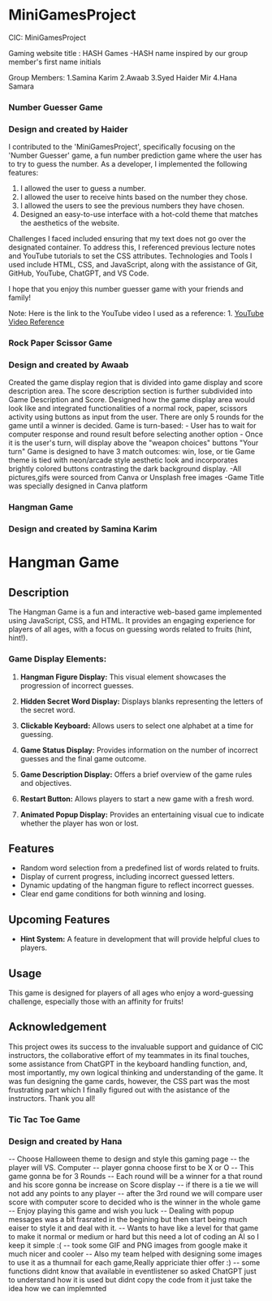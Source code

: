 # MiniGamesProject
CIC: MiniGamesProject

Gaming website title : HASH Games
-HASH name inspired by our group member's first name initials

Group Members:
1.Samina Karim
2.Awaab
3.Syed Haider Mir
4.Hana Samara


### Number Guesser Game ####
### Design and created by Haider ###

I contributed to the 'MiniGamesProject', specifically focusing on the 'Number Guesser' game, a fun number prediction game where the user has to try to guess the number. As a developer, I implemented the following features:

1. I allowed the user to guess a number.
2. I allowed the user to receive hints based on the number they chose.
3. I allowed the users to see the previous numbers they have chosen.
4. Designed an easy-to-use interface with a hot-cold theme that matches the aesthetics of the website.

Challenges I faced included ensuring that my text does not go over the designated container. To address this, I referenced previous lecture notes and YouTube tutorials to set the CSS attributes.
Technologies and Tools I used include HTML, CSS, and JavaScript, along with the assistance of Git, GitHub, YouTube, ChatGPT, and VS Code.

I hope that you enjoy this number guesser game with your friends and family!

Note: Here is the link to the YouTube video I used as a reference:
     1.  [YouTube Video Reference](https://www.youtube.com/watch?v=gPbpGWFl8mQ)


### Rock Paper Scissor Game ####
### Design and created by Awaab ###
Created the game display region that is divided into game display and score description area.
The score description section is further subdivided into Game Description and Score.
Designed how the game display area would look like and integrated functionalities of 
a normal rock, paper, scissors activity using buttons as input from the user.
There are only 5 rounds for the game until a winner is decided.
Game is turn-based:
     - User has to wait for computer response and round result before selecting another option
     - Once it is the user's turn, will display above the "weapon choices" buttons "Your turn"
Game is designed to have 3 match outcomes: win, lose, or tie
Game theme is tied with neon/arcade style aesthetic look and incorporates brightly colored buttons 
contrasting the dark background display. 
     -All pictures,gifs were sourced from Canva or Unsplash free images
     -Game Title was specially designed in Canva platform

### Hangman Game ####
### Design and created by Samina Karim ###
# Hangman Game

## Description

The Hangman Game is a fun and interactive web-based game implemented using JavaScript, CSS, and HTML. It provides an engaging experience for players of all ages, with a focus on guessing words related to fruits (hint, hint!).

### Game Display Elements:

1. **Hangman Figure Display:** This visual element showcases the progression of incorrect guesses.

2. **Hidden Secret Word Display:** Displays blanks representing the letters of the secret word.

3. **Clickable Keyboard:** Allows users to select one alphabet at a time for guessing.

4. **Game Status Display:** Provides information on the number of incorrect guesses and the final game outcome.

5. **Game Description Display:** Offers a brief overview of the game rules and objectives.

6. **Restart Button:** Allows players to start a new game with a fresh word.

7. **Animated Popup Display:** Provides an entertaining visual cue to indicate whether the player has won or lost.

## Features

- Random word selection from a predefined list of words related to fruits.
- Display of current progress, including incorrect guessed letters.
- Dynamic updating of the hangman figure to reflect incorrect guesses.
- Clear end game conditions for both winning and losing.

## Upcoming Features

- **Hint System:** A feature in development that will provide helpful clues to players.

## Usage

This game is designed for players of all ages who enjoy a word-guessing challenge, especially those with an affinity for fruits!

## Acknowledgement

This project owes its success to the invaluable support and guidance of CIC instructors, the collaborative effort of my teammates in its final touches, some assistance from ChatGPT in the keyboard handling function, and, most importantly, my own logical thinking and understanding of the game. It was fun designing the game cards, however, the CSS part was the most frustrating part which I finally figured out with the asistance of the instructors.  Thank you all!


### Tic Tac Toe Game ####
### Design and created by Hana ###
<Game functionality>
-- Choose Halloween theme to design and style this gaming page
-- the player will VS. Computer
-- player gonna choose first to be X or O
-- This game gonna be for 3 Rounds
-- Each round will be a winner for a that round and his score gonna be increase on Score display
-- if there is a tie we will not add any points to any player
-- after the 3rd round we will compare user score with computer score to decided who is the winner in the whole game
-- Enjoy playing this game and wish you luck

<Challenging>
-- Dealing with popup messages was a bit frasrated in the begining but then start being much eaiser to style it and deal with it.
-- Wants to have like a level for that game to make it normal or medium or hard but this need a lot of coding an AI so I keep it simple  :(

<designing>
-- took some GIF and PNG images from google make it much nicer and cooler
-- Also my team helped with designing some images to use it as a thumnail for each game,Really appriciate thier offer :)

<Resources>
-- some functions didnt know that available in eventlistener so asked ChatGPT just to understand how it is used but didnt copy the code from it just take the idea how we can implemnted 


